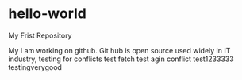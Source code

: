 # hello-world
My Frist Repository

My I am working on github.
Git hub is open source used widely in IT industry, testing for conflicts test fetch
test  agin conflict test1233333 testingverygood
